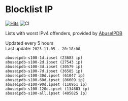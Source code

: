 # Blocklist IP

[![Hits](https://hits.seeyoufarm.com/api/count/incr/badge.svg?url=https%3A%2F%2Fgithub.com%2Fborestad%2Fblocklist-ip%2F&count_bg=%2379C83D&title_bg=%23555555&icon=&icon_color=%23E7E7E7&title=hits&edge_flat=false)](https://hits.seeyoufarm.com)  ![CI](https://img.shields.io/github/workflow/status/borestad/blocklist-ip/CI?style=flat-square)

Lists with worst IPv4 offenders, provided by [AbuseIPDB](https://www.abuseipdb.com/)

<!-- FOOTER-PLACEHOLDER -->
Updated every 5 hours<br>
Last update: `2023-11-05 - 20:18:00`
```
abuseipdb-s100-1d.ipset (23683 ip)
abuseipdb-s100-2d.ipset (27543 ip)
abuseipdb-s100-3d.ipset (30579 ip)
abuseipdb-s100-7d.ipset (36585 ip)
abuseipdb-s100-30d.ipset (61047 ip)
abuseipdb-s100-60d.ipset (86609 ip)
abuseipdb-s100-90d.ipset (110951 ip)
abuseipdb-s100-120d.ipset (134683 ip)
abuseipdb-s100-all.ipset (405025 ip)
```
